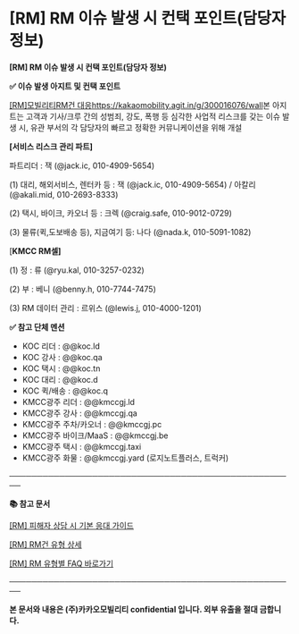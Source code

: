 # [RM] RM 이슈 발생 시 컨택 포인트(담당자 정보)

**[RM] RM 이슈 발생 시 컨택 포인트(담당자 정보)**

**✅ 이슈 발생 아지트 및 컨택 포인트**

[[RM]모빌리티RM건 대응](https://kakaomobility.agit.in/g/300016076/wall)<https://kakaomobility.agit.in/g/300016076/wall>본 아지트는 고객과 기사/크루 간의 성범죄, 강도, 폭행 등 심각한 사업적 리스크를 갖는 이슈 발생 시, 유관 부서의 각 담당자의 빠르고 정확한 커뮤니케이션을 위해 개설

**[서비스 리스크 관리 파트]**

파트리더 : 잭 (@jack.ic, 010-4909-5654)

(1) 대리, 해외서비스, 렌터카 등 : 잭 (@jack.ic, 010-4909-5654) / 아칼리 (@akali.mid, 010-2693-8333)

(2) 택시, 바이크, 카오너 등 : 크렉 (@craig.safe, 010-9012-0729)

(3) 물류(퀵,도보배송 등), 지금여기 등: 나다 (@nada.k, 010-5091-1082)

[**KMCC RM셀]**

(1) 정 : 류 (@ryu.kal, 010-3257-0232)

(2) 부 : 베니 (@benny.h, 010-7744-7475)

(3) RM 데이터 관리 : 르위스 (@lewis.j, 010-4000-1201)

**✅ 참고 단체 멘션**

* KOC 리더 : @@koc.ld
* KOC 강사 : @@koc.qa
* KOC 택시 : @@koc.tn
* KOC 대리 : @@koc.d
* KOC 퀵/배송 : @@koc.q
* KMCC광주 리더 : @@kmccgj.ld
* KMCC광주 강사 : @@kmccgj.qa
* KMCC광주 주차/카오너 : @@kmccgj.pc
* KMCC광주 바이크/MaaS : @@kmccgj.be
* KMCC광주 택시 : @@kmccgj.taxi
* KMCC광주 화물 : @@kmccgj.yard (로지노트플러스, 트럭커)

**────────────────────────────────────────────────────**

**📚 참고 문서**

[[RM] 피해자 상담 시 기본 응대 가이드](https://kakaomobilitysupport.zendesk.com/hc/ko/articles/39913421703833)

[[RM] RM건 유형 상세](https://kakaomobilitysupport.zendesk.com/hc/ko/articles/40002148279065)

[[RM] RM 유형별 FAQ 바로가기](https://kakaomobilitysupport.zendesk.com/hc/ko/categories/39898251758745--RM-RM-%EC%9C%A0%ED%98%95%EB%B3%84-FAQ)

**────────────────────────────────────────────────────**

**본 문서와 내용은 (주)카카오모빌리티 confidential 입니다. 외부 유출을 절대 금합니다.**